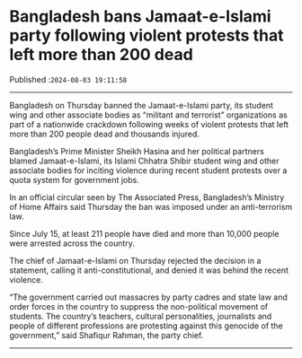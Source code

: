 # Bangladesh bans Jamaat-e-Islami party following violent protests that left more than 200 dead

Published :`2024-08-03 19:11:58`

---

Bangladesh on Thursday banned the Jamaat-e-Islami party, its student wing and other associate bodies as “militant and terrorist” organizations as part of a nationwide crackdown following weeks of violent protests that left more than 200 people dead and thousands injured.

Bangladesh’s Prime Minister Sheikh Hasina and her political partners blamed Jamaat-e-Islami, its Islami Chhatra Shibir student wing and other associate bodies for inciting violence during recent student protests over a quota system for government jobs.

In an official circular seen by The Associated Press, Bangladesh’s Ministry of Home Affairs said Thursday the ban was imposed under an anti-terrorism law.

Since July 15, at least 211 people have died and more than 10,000 people were arrested across the country.

The chief of Jamaat-e-Islami on Thursday rejected the decision in a statement, calling it anti-constitutional, and denied it was behind the recent violence.

“The government carried out massacres by party cadres and state law and order forces in the country to suppress the non-political movement of students. The country’s teachers, cultural personalities, journalists and people of different professions are protesting against this genocide of the government,” said Shafiqur Rahman, the party chief.

---

